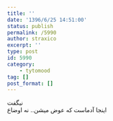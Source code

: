 ```yaml
---
title: ''
date: '1396/6/25 14:51:00'
status: publish
permalink: /5990
author: straxico
excerpt: ''
type: post
id: 5990
category:
    - tytomood
tag: []
post_format: []
---
```

نیگفت  
اینجا آدماست که عوض میشن.. نه اوضاع